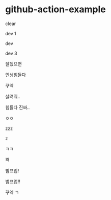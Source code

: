 # github-action-example


clear

dev 1

dev 

dev 3

잘됬으면

인생힘들다

꾸엑

살려줘..

힘들다 진짜..

ㅇㅇ  

zzz

z

ㅋㅋ

꽥

범프업!

범프업!!

꾸엑    ㄱ

